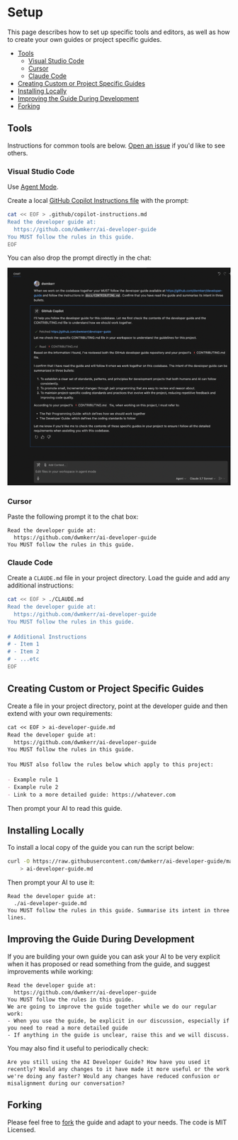 # Setup

This page describes how to set up specific tools and editors, as well as how to create your own guides or project specific guides.

<!-- vim-markdown-toc GFM -->

- [Tools](#tools)
    - [Visual Studio Code](#visual-studio-code)
    - [Cursor](#cursor)
    - [Claude Code](#claude-code)
- [Creating Custom or Project Specific Guides](#creating-custom-or-project-specific-guides)
- [Installing Locally](#installing-locally)
- [Improving the Guide During Development](#improving-the-guide-during-development)
- [Forking](#forking)

<!-- vim-markdown-toc -->

## Tools

Instructions for common tools are below. [Open an issue](#todo) if you'd like to see others.

### Visual Studio Code

Use [Agent Mode](https://code.visualstudio.com/docs/copilot/chat/chat-agent-mode).

Create a local [GitHub Copilot Instructions file](https://docs.github.com/en/copilot/customizing-copilot/adding-repository-custom-instructions-for-github-copilot) with the prompt:

```bash
cat << EOF > .github/copilot-instructions.md
Read the developer guide at:
  https://github.com/dwmkerr/ai-developer-guide
You MUST follow the rules in this guide.
EOF
```

You can also drop the prompt directly in the chat:

<img alt="Screenshot of an introduction to how the developer guide works for Visual Studio Code" width="600px" src="images/vscode.png" />

### Cursor

Paste the following prompt it to the chat box:

```
Read the developer guide at:
  https://github.com/dwmkerr/ai-developer-guide
You MUST follow the rules in this guide.
```

### Claude Code

Create a `CLAUDE.md` file in your project directory. Load the guide and add any additional instructions:

```bash
cat << EOF > ./CLAUDE.md
Read the developer guide at:
  https://github.com/dwmkerr/ai-developer-guide
You MUST follow the rules in this guide.

# Additional Instructions
# - Item 1
# - Item 2
# - ...etc
EOF
```

## Creating Custom or Project Specific Guides

Create a file in your project directory, point at the developer guide and then extend with your own requirements:

```md
cat << EOF > ai-developer-guide.md
Read the developer guide at:
  https://github.com/dwmkerr/ai-developer-guide
You MUST follow the rules in this guide.

You MUST also follow the rules below which apply to this project:

- Example rule 1
- Example rule 2
- Link to a more detailed guide: https://whatever.com
```

Then prompt your AI to read this guide.

## Installing Locally

To install a local copy of the guide you can run the script below:

```bash
curl -O https://raw.githubusercontent.com/dwmkerr/ai-developer-guide/main/README.md \
    > ai-developer-guide.md
```

Then prompt your AI to use it:

```
Read the developer guide at:
  ./ai-developer-guide.md
You MUST follow the rules in this guide. Summarise its intent in three lines.
```

## Improving the Guide During Development

If you are building your own guide you can ask your AI to be very explicit when it has proposed or read something from the guide, and suggest improvements while working:

```
Read the developer guide at:
  https://github.com/dwmkerr/ai-developer-guide
You MUST follow the rules in this guide.
We are going to improve the guide together while we do our regular work:
- When you use the guide, be explicit in our discussion, especially if you need to read a more detailed guide
- If anything in the guide is unclear, raise this and we will discuss.
```

You may also find it useful to periodically check:

```
Are you still using the AI Developer Guide? How have you used it recently? Would any changes to it have made it more useful or the work we're doing any faster? Would any changes have reduced confusion or misalignment during our conversation?
```


## Forking

Please feel free to [fork](https://github.com/dwmkerr/ai-developer-guide/fork) the guide and adapt to your needs. The code is MIT Licensed.
